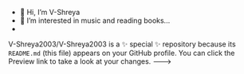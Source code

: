 - 👋 Hi, I’m V-Shreya
- 👀 I’m interested in music and reading books...
- 
V-Shreya2003/V-Shreya2003 is a ✨ special ✨ repository because its `README.md` (this file) appears on your GitHub profile.
You can click the Preview link to take a look at your changes.
--->

